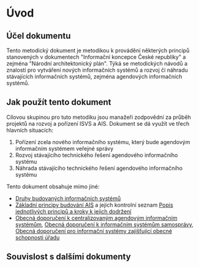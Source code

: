 # Úvod


## Účel dokumentu


Tento metodický dokument je metodikou k provádění některých principů stanovených v dokumentech "Informační koncepce České republiky" a zejména "Národní architektonický plán". Týká se metodických návodů a znalostí pro vytváření nových informačních systémů a rozvoj či náhradu stávajících informačních systémů, zejména agendových informačních systémů.


## Jak použít tento dokument


Cílovou skupinou pro tuto metodiku jsou manažeři zodpovědní za průběh projektů na rozvoj a pořízení ISVS a AIS. Dokument se dá využít ve třech hlavních situacích:


1.  Pořízení zcela nového informačního systému, který bude agendovým informačním systémem veřejné správy
2.  Rozvoj stávajícího technického řešení agendového informačního systému
3.  Náhrada stávajícího technického řešení agendového informačního systému


Tento dokument obsahuje mimo jiné:


-   [Druhy budovaných informačních systémů](#druhy-budovaných-informačních-systémů)
-   [Základní principy budování AIS](#základní-principy-budování-ais) a jejich kontrolní seznam [Popis jednotlivých principů a kroky k jejich dodržení](#popis-jednotlivých-principů-a-kroky-k-jejich-dodržení)
-   [Obecná doporučení k centralizovaným agendovým informačním systémům](#obecná-doporučení-k-centralizovaným-agendovým-informačním-systémům), [Obecná doporučení k informačním systémům samosprávy](#obecná-doporučení-k-informačním-systémům-samosprávy), [Obecná doporučení pro informační systémy zajišťující obecné schopnosti úřadu](#obecná-doporučení-pro-informační-systémy-zajišťující-obecné-schopnosti-úřadu)


## Souvislost s dalšími dokumenty


